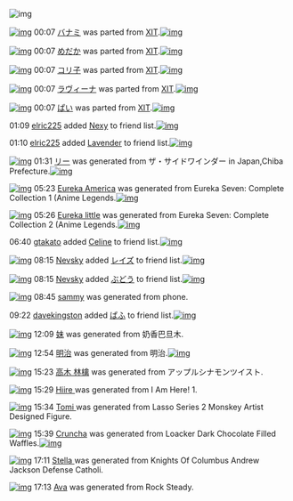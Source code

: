 ![img](http://gdrive-cdn.herokuapp.com/537b65a5bc09f0000721dda7/512px-barcode.png)

[![img](http://www.deviantsart.com/2kbk42q.png)](http://www.barcodekanojo.com/kanojo/2285745/%E3%83%90%E3%83%8A%E3%83%9F) 00:07 [バナミ](http://www.barcodekanojo.com/kanojo/2285745/%E3%83%90%E3%83%8A%E3%83%9F) was parted from [XIT](http://www.barcodekanojo.com/kanojo/2285745/%E3%83%90%E3%83%8A%E3%83%9F).[![img](http://www.deviantsart.com/815jg6.jpeg)](http://www.barcodekanojo.com/user/209348/XIT) 

[![img](http://www.deviantsart.com/3i3gu9e.png)](http://www.barcodekanojo.com/kanojo/1667833/%E3%82%81%E3%81%A0%E3%81%8B) 00:07 [めだか](http://www.barcodekanojo.com/kanojo/1667833/%E3%82%81%E3%81%A0%E3%81%8B) was parted from [XIT](http://www.barcodekanojo.com/kanojo/1667833/%E3%82%81%E3%81%A0%E3%81%8B).[![img](http://www.deviantsart.com/815jg6.jpeg)](http://www.barcodekanojo.com/user/209348/XIT) 

[![img](http://www.deviantsart.com/2f5qjfu.png)](http://www.barcodekanojo.com/kanojo/1856808/%E3%82%B3%E3%83%AA%E5%AD%90) 00:07 [コリ子](http://www.barcodekanojo.com/kanojo/1856808/%E3%82%B3%E3%83%AA%E5%AD%90) was parted from [XIT](http://www.barcodekanojo.com/kanojo/1856808/%E3%82%B3%E3%83%AA%E5%AD%90).[![img](http://www.deviantsart.com/815jg6.jpeg)](http://www.barcodekanojo.com/user/209348/XIT) 

[![img](http://www.deviantsart.com/55hi4l.png)](http://www.barcodekanojo.com/kanojo/518181/%E3%83%A9%E3%83%B4%E3%82%A3%E3%83%BC%E3%83%8A) 00:07 [ラヴィーナ](http://www.barcodekanojo.com/kanojo/518181/%E3%83%A9%E3%83%B4%E3%82%A3%E3%83%BC%E3%83%8A) was parted from [XIT](http://www.barcodekanojo.com/kanojo/518181/%E3%83%A9%E3%83%B4%E3%82%A3%E3%83%BC%E3%83%8A).[![img](http://www.deviantsart.com/815jg6.jpeg)](http://www.barcodekanojo.com/user/209348/XIT) 

[![img](http://www.deviantsart.com/2imhgvl.png)](http://www.barcodekanojo.com/kanojo/414455/%E3%81%B1%E3%81%84) 00:07 [ぱい](http://www.barcodekanojo.com/kanojo/414455/%E3%81%B1%E3%81%84) was parted from [XIT](http://www.barcodekanojo.com/kanojo/414455/%E3%81%B1%E3%81%84).[![img](http://www.deviantsart.com/815jg6.jpeg)](http://www.barcodekanojo.com/user/209348/XIT) 

01:09 [elric225](http://www.barcodekanojo.com/user/500381/elric225) added [Nexy](http://www.barcodekanojo.com/kanojo/2642600/Nexy) to friend list.[![img](http://www.deviantsart.com/2ecboa0.png)](http://www.barcodekanojo.com/kanojo/2642600/Nexy) 

01:10 [elric225](http://www.barcodekanojo.com/user/500381/elric225) added [Lavender](http://www.barcodekanojo.com/kanojo/2784663/Lavender) to friend list.[![img](http://www.deviantsart.com/qq6fum.png)](http://www.barcodekanojo.com/kanojo/2784663/Lavender) 

[![img](http://www.deviantsart.com/315720h.png)](http://www.barcodekanojo.com/kanojo/3193104/%E3%83%AA%E3%83%BC) 01:31 [リー](http://www.barcodekanojo.com/kanojo/3193104/%E3%83%AA%E3%83%BC) was generated from ザ・サイドワインダー in Japan,Chiba Prefecture.[![img](http://www.deviantsart.com/28a71up.jpeg)](http://www.barcodekanojo.com/product_images/barcode/3637449/1329150325/50x50xThe,P20Sidewinder.jpg,qw=88,ah=88.pagespeed.ic.qpdlQ_c9uf.jpg) 

[![img](http://www.deviantsart.com/tfb76b.png)](http://www.barcodekanojo.com/kanojo/3193105/Eureka%20America) 05:23 [Eureka America](http://www.barcodekanojo.com/kanojo/3193105/Eureka%20America) was generated from Eureka Seven: Complete Collection 1 (Anime Legends.[![img](http://www.deviantsart.com/111fm35.jpeg)](http://www.barcodekanojo.com/product_images/barcode/1625258/1425154948/Eureka%20Seven%3A%20Complete%20Collection%201%20%28Anime%20Legends.jpg) 

[![img](http://www.deviantsart.com/7dcfhb.png)](http://www.barcodekanojo.com/kanojo/3193106/Eureka%20little) 05:26 [Eureka little](http://www.barcodekanojo.com/kanojo/3193106/Eureka%20little) was generated from Eureka Seven: Complete Collection 2 (Anime Legends.[![img](http://www.deviantsart.com/30o5eh8.jpeg)](http://www.barcodekanojo.com/product_images/barcode/1634995/1295028979/%E5%8C%97%E7%B1%B3%E7%89%88Eureka+Seven+complete+collection+2.jpg) 

06:40 [gtakato](http://www.barcodekanojo.com/user/499121/gtakato) added [Celine](http://www.barcodekanojo.com/kanojo/1296973/Celine) to friend list.[![img](http://www.deviantsart.com/197j55n.png)](http://www.barcodekanojo.com/kanojo/1296973/Celine) 

[![img](http://www.deviantsart.com/3g20qeh.jpeg)](http://www.barcodekanojo.com/user/400297/Nevsky) 08:15 [Nevsky](http://www.barcodekanojo.com/user/400297/Nevsky) added [レイズ](http://www.barcodekanojo.com/kanojo/1803434/%E3%83%AC%E3%82%A4%E3%82%BA) to friend list.[![img](http://www.deviantsart.com/39vpa8s.png)](http://www.barcodekanojo.com/kanojo/1803434/%E3%83%AC%E3%82%A4%E3%82%BA) 

[![img](http://www.deviantsart.com/3g20qeh.jpeg)](http://www.barcodekanojo.com/user/400297/Nevsky) 08:15 [Nevsky](http://www.barcodekanojo.com/user/400297/Nevsky) added [ぶどう](http://www.barcodekanojo.com/kanojo/325570/%E3%81%B6%E3%81%A9%E3%81%86) to friend list.[![img](http://www.deviantsart.com/fo6b6e.png)](http://www.barcodekanojo.com/kanojo/325570/%E3%81%B6%E3%81%A9%E3%81%86) 

[![img](http://www.deviantsart.com/20n5aog.png)](http://www.barcodekanojo.com/kanojo/3193107/sammy) 08:45 [sammy](http://www.barcodekanojo.com/kanojo/3193107/sammy) was generated from phone.

09:22 [davekingston](http://www.barcodekanojo.com/user/485447/davekingston) added [ぱふ](http://www.barcodekanojo.com/kanojo/231384/%E3%81%B1%E3%81%B5) to friend list.[![img](http://www.deviantsart.com/amqmh4.png)](http://www.barcodekanojo.com/kanojo/231384/%E3%81%B1%E3%81%B5) 

[![img](http://www.deviantsart.com/1bc8eab.png)](http://www.barcodekanojo.com/kanojo/3193108/%E5%A6%B9) 12:09 [妹](http://www.barcodekanojo.com/kanojo/3193108/%E5%A6%B9) was generated from 奶香巴旦木.

[![img](http://www.deviantsart.com/1q0ijlg.png)](http://www.barcodekanojo.com/kanojo/3193109/%E6%98%8E%E6%B2%BB) 12:54 [明治](http://www.barcodekanojo.com/kanojo/3193109/%E6%98%8E%E6%B2%BB) was generated from 明治.[![img](http://www.deviantsart.com/g0k0g1.jpeg)](http://www.barcodekanojo.com/product_images/barcode/6018757/1425181996/%E6%98%8E%E6%B2%BB.jpg) 

[![img](http://www.deviantsart.com/1ohjmp3.png)](http://www.barcodekanojo.com/kanojo/3193110/%E9%AB%98%E6%9C%A8%20%E6%9E%97%E6%AA%8E) 15:23 [高木 林檎](http://www.barcodekanojo.com/kanojo/3193110/%E9%AB%98%E6%9C%A8%20%E6%9E%97%E6%AA%8E) was generated from アップルシナモンツイスト.

[![img](http://www.deviantsart.com/2dcsddi.png)](http://www.barcodekanojo.com/kanojo/3193111/Hiire%20) 15:29 [Hiire ](http://www.barcodekanojo.com/kanojo/3193111/Hiire%20) was generated from I Am Here! 1.

[![img](http://www.deviantsart.com/34ka3e3.png)](http://www.barcodekanojo.com/kanojo/3193112/Tomi%20) 15:34 [Tomi ](http://www.barcodekanojo.com/kanojo/3193112/Tomi%20) was generated from Lasso Series 2 Monskey Artist Designed Figure.

[![img](http://www.deviantsart.com/asbiil.png)](http://www.barcodekanojo.com/kanojo/3193113/Cruncha) 15:39 [Cruncha](http://www.barcodekanojo.com/kanojo/3193113/Cruncha) was generated from Loacker Dark Chocolate Filled Waffles.[![img](http://www.deviantsart.com/1bf606n.jpeg)](http://www.barcodekanojo.com/product_images/barcode/6018761/1425191896/50x50xLoacker,P20Dark,P20Chocolate,P20Filled,P20Waffles.jpg,qw=88,ah=88.pagespeed.ic.fE0GRpy_H0.jpg) 

[![img](http://www.deviantsart.com/1221rm3.png)](http://www.barcodekanojo.com/kanojo/3193114/Stella%20) 17:11 [Stella ](http://www.barcodekanojo.com/kanojo/3193114/Stella%20) was generated from Knights Of Columbus Andrew Jackson Defense Catholi.

[![img](http://www.deviantsart.com/108khed.png)](http://www.barcodekanojo.com/kanojo/3193115/Ava) 17:13 [Ava](http://www.barcodekanojo.com/kanojo/3193115/Ava) was generated from Rock Steady.

